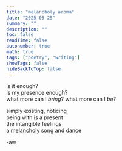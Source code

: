 ```yaml
---
title: "melancholy aroma"
date: "2025-05-25"
summary: ""
description: ""
toc: false
readTime: false
autonumber: true
math: true
tags: ["poetry", "writing"]
showTags: false
hideBackToTop: false
---
```


is it enough?  
is my presence enough?  
what more can I *bring*? 
what more can I *be*?  
  
simply existing, noticing  
being with is a present  
the intangible feelings  
a melancholy song and dance   

-aw